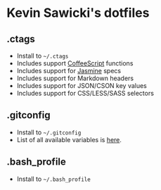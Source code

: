 # Kevin Sawicki's dotfiles

## .ctags

  * Install to `~/.ctags`
  * Includes support [CoffeeScript](http://coffeescript.org/) functions
  * Includes support for [Jasmine](http://pivotal.github.com/jasmine/) specs
  * Includes support for Markdown headers
  * Includes support for JSON/CSON key values
  * Includes support for CSS/LESS/SASS selectors

## .gitconfig

  * Install to `~/.gitconfig`
  * List of all available variables is [here](http://git-scm.com/docs/git-config#_variables).

## .bash_profile

  * Install to `~/.bash_profile`
